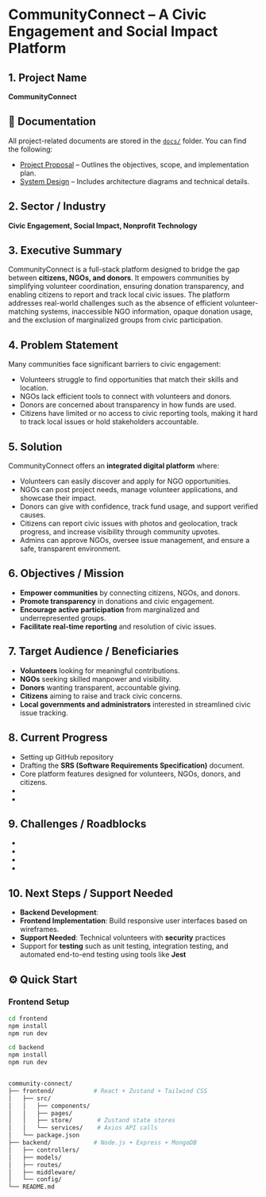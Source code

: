 # CommunityConnect – A Civic Engagement and Social Impact Platform

## 1. Project Name  
**CommunityConnect**  

## 📂 Documentation
All project-related documents are stored in the [`docs/`](docs/) folder. You can find the following:

- [Project Proposal](docs/project-proposal.md) – Outlines the objectives, scope, and implementation plan.
- [System Design](docs/system-architect.md) – Includes architecture diagrams and technical details.

## 2. Sector / Industry  
**Civic Engagement, Social Impact, Nonprofit Technology**  

## 3. Executive Summary  
CommunityConnect is a full-stack platform designed to bridge the gap between **citizens, NGOs, and donors**. It empowers communities by simplifying volunteer coordination, ensuring donation transparency, and enabling citizens to report and track local civic issues. The platform addresses real-world challenges such as the absence of efficient volunteer-matching systems, inaccessible NGO information, opaque donation usage, and the exclusion of marginalized groups from civic participation.  

## 4. Problem Statement  
Many communities face significant barriers to civic engagement:  
- Volunteers struggle to find opportunities that match their skills and location.  
- NGOs lack efficient tools to connect with volunteers and donors.  
- Donors are concerned about transparency in how funds are used.  
- Citizens have limited or no access to civic reporting tools, making it hard to track local issues or hold stakeholders accountable.  

## 5. Solution  
CommunityConnect offers an **integrated digital platform** where:  
- Volunteers can easily discover and apply for NGO opportunities.  
- NGOs can post project needs, manage volunteer applications, and showcase their impact.  
- Donors can give with confidence, track fund usage, and support verified causes.  
- Citizens can report civic issues with photos and geolocation, track progress, and increase visibility through community upvotes.  
- Admins can approve NGOs, oversee issue management, and ensure a safe, transparent environment.  

## 6. Objectives / Mission  
- **Empower communities** by connecting citizens, NGOs, and donors.  
- **Promote transparency** in donations and civic engagement.  
- **Encourage active participation** from marginalized and underrepresented groups.  
- **Facilitate real-time reporting** and resolution of civic issues.  

## 7. Target Audience / Beneficiaries  
- **Volunteers** looking for meaningful contributions.  
- **NGOs** seeking skilled manpower and visibility.  
- **Donors** wanting transparent, accountable giving.  
- **Citizens** aiming to raise and track civic concerns.  
- **Local governments and administrators** interested in streamlined civic issue tracking.  

## 8. Current Progress 
- Setting up GitHub repository
- Drafting the **SRS (Software Requirements Specification)** document. 
- Core platform features designed for volunteers, NGOs, donors, and citizens.  
-
-
## 9. Challenges / Roadblocks  
-   
-   
-   
-  

## 10. Next Steps / Support Needed  
- **Backend Development**:  
- **Frontend Implementation**: Build responsive user interfaces based on wireframes.    
- **Support Needed**: Technical volunteers with **security** practices
- Support for **testing** such as unit testing, integration testing, and automated end-to-end testing using tools like **Jest** 


## ⚙️ Quick Start

### Frontend Setup
```bash
cd frontend
npm install
npm run dev

cd backend
npm install
npm run dev


community-connect/
├── frontend/           # React + Zustand + Tailwind CSS
│   ├── src/
│   │   ├── components/
│   │   ├── pages/
│   │   ├── store/       # Zustand state stores
│   │   └── services/    # Axios API calls
│   └── package.json
├── backend/            # Node.js + Express + MongoDB
│   ├── controllers/
│   ├── models/
│   ├── routes/
│   ├── middleware/
│   └── config/
└── README.md
